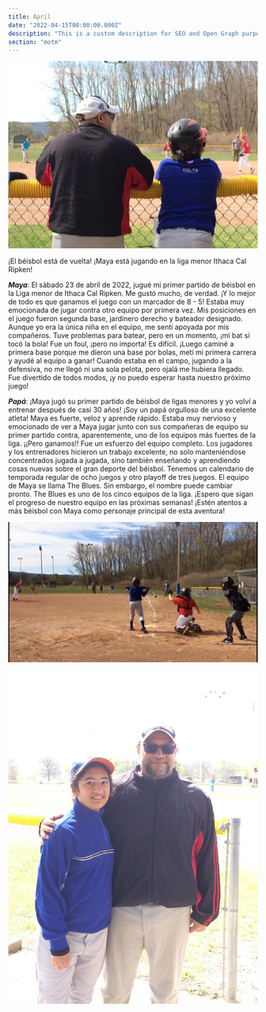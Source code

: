 ```yaml
---
title: April
date: "2022-04-15T00:00:00.000Z"
description: "This is a custom description for SEO and Open Graph purposes, rather than the default generated excerpt. Simply add a description field to the frontmatter."
section: "motm"
---
```


![Baseball](../images/apr22-2.jpg)

¡El béisbol está de vuelta! ¡Maya está jugando en la liga menor Ithaca Cal Ripken!

***Maya***: El sábado 23 de abril de 2022, jugué mi primer partido de béisbol en la Liga menor de Ithaca Cal Ripken. Me gustó mucho, de verdad. ¡Y lo mejor de todo es que ganamos el juego con un marcador de 8 - 5! Estaba muy emocionada de jugar contra otro equipo por primera vez. Mis posiciones en el juego fueron segunda base, jardinero derecho y bateador designado. Aunque yo era la única niña en el equipo, me sentí apoyada por mis compañeros. Tuve problemas para batear, pero en un momento, ¡mi bat sí tocó la bola! Fue un foul, ¡pero no importa! Es difícil. ¡Luego caminé a primera base porque me dieron una base por bolas, metí mi primera carrera y ayudé al equipo a ganar! Cuando estaba en el campo, jugando a la defensiva, no me llegó ni una sola pelota, pero ojalá me hubiera llegado. Fue divertido de todos modos, ¡y no puedo esperar hasta nuestro próximo juego!

***Papá***: ¡Maya jugó su primer partido de béisbol de ligas menores y yo volví a entrenar después de casi 30 años! ¡Soy un papá orgulloso de una excelente atleta! Maya es fuerte, veloz y aprende rápido. Estaba muy nervioso y emocionado de ver a Maya jugar junto con sus compañeras de equipo su primer partido contra, aparentemente, uno de los equipos más fuertes de la liga. ¡¡Pero ganamos!! Fue un esfuerzo del equipo completo. Los jugadores y los entrenadores hicieron un trabajo excelente, no solo manteniéndose concentrados jugada a jugada, sino también enseñando y aprendiendo cosas nuevas sobre el gran deporte del béisbol. Tenemos un calendario de temporada regular de ocho juegos y otro playoff de tres juegos. El equipo de Maya se llama The Blues. Sin embargo, el nombre puede cambiar pronto. The Blues es uno de los cinco equipos de la liga. ¡Espero que sigan el progreso de nuestro equipo en las próximas semanas! ¡Estén atentos a más béisbol con Maya como personaje principal de esta aventura!

![Baseball](../images/apr22-1.jpg)

![Baseball](../images/apr22-3.jpg)
